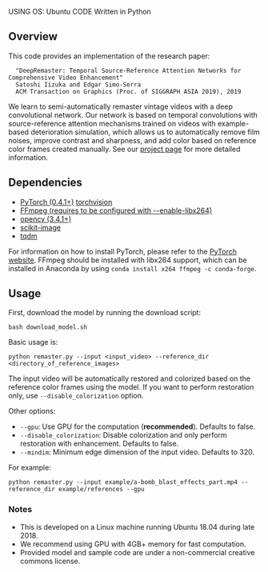 USING OS: Ubuntu
CODE Written in Python

## Overview

This code provides an implementation of the research paper:

```
  "DeepRemaster: Temporal Source-Reference Attention Networks for Comprehensive Video Enhancement"
  Satoshi Iizuka and Edgar Simo-Serra
  ACM Transaction on Graphics (Proc. of SIGGRAPH ASIA 2019), 2019
```
We learn to semi-automatically remaster vintage videos with a deep convolutional network.
Our network is based on temporal convolutions with source-reference attention mechanisms
trained on videos with example-based deterioration simulation, which allows us to automatically
remove film noises, improve contrast and sharpness, and add color based on reference color frames created manually.
See our [project page](http://iizuka.cs.tsukuba.ac.jp/projects/remastering/) for more detailed information.


## Dependencies

- [PyTorch (0.4.1+)](https://pytorch.org/) [torchvision](https://pytorch.org/docs/master/torchvision/)
- [FFmpeg (requires to be configured with --enable-libx264)](https://ffmpeg.org/)
- [opencv (3.4.1+)](https://opencv.org/)
- [scikit-image](https://scikit-image.org/)
- [tqdm](https://github.com/tqdm/tqdm)

For information on how to install PyTorch, please refer to the [PyTorch website](https://pytorch.org/). FFmpeg should be installed with libx264 support, which can be installed in Anaconda by using <code>conda install x264 ffmpeg -c conda-forge</code>.

## Usage

First, download the model by running the download script:

```
bash download_model.sh
```

Basic usage is:

```
python remaster.py --input <input_video> --reference_dir <directory_of_reference_images>
```

The input video will be automatically restored and colorized based on the reference color frames using the model. If you want to perform restoration only, use <code>--disable_colorization</code> option.

Other options:

- `--gpu`: Use GPU for the computation (**recommended**). Defaults to false.
- `--disable_colorization`: Disable colorization and only perform restoration with enhancement. Defaults to false.
- `--mindim`: Minimum edge dimension of the input video. Defaults to 320.

For example:

```
python remaster.py --input example/a-bomb_blast_effects_part.mp4 --reference_dir example/references --gpu
```


### Notes

- This is developed on a Linux machine running Ubuntu 18.04 during late 2018.
- We recommend using GPU with 4GB+ memory for fast computation.
- Provided model and sample code are under a non-commercial creative commons license.






